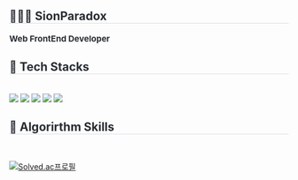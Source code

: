 <div style="text-align: left;"> 
    <h2 style="border-bottom: 1px solid #d8dee4; color: #282d33;">👨🏻‍💻 SionParadox</h2>  
    <div style="font-weight: 700; font-size: 15px; text-align: left; color: #282d33;"> Web FrontEnd Developer </div> 
</div>
<div style="text-align: left;">
    <h2 style="border-bottom: 1px solid #d8dee4; color: #282d33;"> 🚀 Tech Stacks </h2> <br> 
    <div style="margin: ; text-align: left;" "text-align: left;"> <img src="https://img.shields.io/badge/React-61DAFB?style=for-the-badge&logo=React&logoColor=white">
          <img src="https://img.shields.io/badge/Tailwind CSS-06B6D4?style=for-the-badge&logo=Tailwind CSS&logoColor=white">
          <img src="https://img.shields.io/badge/Next.js-000000?style=for-the-badge&logo=Next.js&logoColor=white">
          <img src="https://img.shields.io/badge/Javascript-F7DF1E?style=for-the-badge&logo=Javascript&logoColor=white">
          <img src="https://img.shields.io/badge/TypeScript-007ACC?style=for-the-badge&logo=typescript&logoColor=white">
    </div>
</div>
<div style="text-align: left;">
    <h2 style="border-bottom: 1px solid #d8dee4; color: #282d33;"> 📓 Algorirthm Skills </h2> <br> 
</div>

[![Solved.ac프로필](http://mazassumnida.wtf/api/v2/generate_badge?boj=sion9999)](https://solved.ac/sion9999) 

